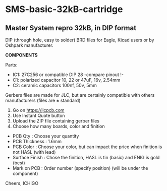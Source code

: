 # SMS-basic-32kB-cartridge
<h2>Master System repro 32kB, in DIP format</h2>

DIP (through hole, easy to solder)
BRD files for Eagle, Kicad users or by Oshpark manufacturer.

<strong>COMPONENTS</strong>

Parts:
* IC1: 27C256 or compatible DIP 28 -compare pinout !-
* C1: polarized capacitor 10, 22 or 47uF, 16v, 2.54mm
* C2: ceramic capacitors 100nf, 50v, 5mm

Gerbers files are made for JLC,
but are certainly compatible with others manufacturers
(files are ± standard)
1. Go on https://jlcpcb.com
2. Use Instant Quote button
3. Upload the ZIP file containing gerber files
4. Choose how many boards, color and finition

* PCB Qty : Choose your quantity
* PCB Thickness : 1.6mm
* PCB Color : Choose your color, but can impact the price when finition is not HASL (with lead)
* Surface Finish : Chose the finition, HASL is tin (basic) and ENIG is gold (best)
* Mark on PCB : Order number (specify position) (will be under the component)

Cheers,
ICHIGO

